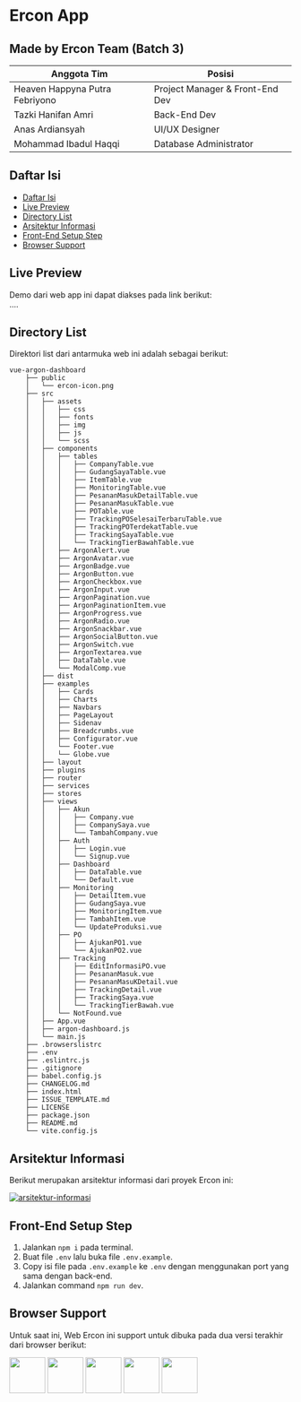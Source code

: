 # Ercon App

## Made by Ercon Team (Batch 3)
| Anggota Tim | Posisi |
| ------ | ------ |
| Heaven Happyna Putra Febriyono | Project Manager & Front-End Dev |
| Tazki Hanifan Amri | Back-End Dev |
| Anas Ardiansyah | UI/UX Designer |
| Mohammad Ibadul Haqqi | Database Administrator |

## Daftar Isi
- [Daftar Isi](#daftar-isi)
- [Live Preview](#live-preview)
- [Directory List](#directory-list)
- [Arsitektur Informasi](#arsitektur-informasi)
- [Front-End Setup Step](#front-end-setup-step)
- [Browser Support](#browser-support)

## Live Preview
Demo dari web app ini dapat diakses pada link berikut:<br />
....

## Directory List
Direktori list dari antarmuka web ini adalah sebagai berikut:
```
vue-argon-dashboard
    ├── public
    │   └── ercon-icon.png
    ├── src
    │   ├── assets
    │   │   ├── css
    │   │   ├── fonts
    │   │   ├── img
    │   │   ├── js
    │   │   └── scss
    │   ├── components
    │   │   ├── tables
    │   │   │   ├── CompanyTable.vue
    │   │   │   ├── GudangSayaTable.vue
    │   │   │   ├── ItemTable.vue
    │   │   │   ├── MonitoringTable.vue
    │   │   │   ├── PesananMasukDetailTable.vue
    │   │   │   ├── PesananMasukTable.vue
    │   │   │   ├── POTable.vue
    │   │   │   ├── TrackingPOSelesaiTerbaruTable.vue
    │   │   │   ├── TrackingPOTerdekatTable.vue
    │   │   │   ├── TrackingSayaTable.vue
    │   │   │   └── TrackingTierBawahTable.vue
    │   │   ├── ArgonAlert.vue
    │   │   ├── ArgonAvatar.vue
    │   │   ├── ArgonBadge.vue
    │   │   ├── ArgonButton.vue
    │   │   ├── ArgonCheckbox.vue
    │   │   ├── ArgonInput.vue
    │   │   ├── ArgonPagination.vue
    │   │   ├── ArgonPaginationItem.vue
    │   │   ├── ArgonProgress.vue
    │   │   ├── ArgonRadio.vue
    │   │   ├── ArgonSnackbar.vue
    │   │   ├── ArgonSocialButton.vue
    │   │   ├── ArgonSwitch.vue
    │   │   ├── ArgonTextarea.vue
    │   │   ├── DataTable.vue
    │   │   └── ModalComp.vue
    │   ├── dist
    │   ├── examples
    │   │   ├── Cards
    │   │   ├── Charts
    │   │   ├── Navbars
    │   │   ├── PageLayout
    │   │   ├── Sidenav
    │   │   ├── Breadcrumbs.vue
    │   │   ├── Configurator.vue
    │   │   └── Footer.vue
    │   │   └── Globe.vue
    │   ├── layout
    │   ├── plugins
    │   ├── router
    │   ├── services
    │   ├── stores
    │   ├── views
    │   │   ├── Akun
    │   │   │   ├── Company.vue
    │   │   │   ├── CompanySaya.vue
    │   │   │   └── TambahCompany.vue
    │   │   ├── Auth
    │   │   │   ├── Login.vue
    │   │   │   └── Signup.vue
    │   │   ├── Dashboard
    │   │   │   ├── DataTable.vue
    │   │   │   └── Default.vue
    │   │   ├── Monitoring
    │   │   │   ├── DetailItem.vue
    │   │   │   ├── GudangSaya.vue
    │   │   │   ├── MonitoringItem.vue
    │   │   │   ├── TambahItem.vue
    │   │   │   └── UpdateProduksi.vue
    │   │   ├── PO
    │   │   │   ├── AjukanPO1.vue
    │   │   │   └── AjukanPO2.vue
    │   │   ├── Tracking
    │   │   │   ├── EditInformasiPO.vue
    │   │   │   ├── PesananMasuk.vue
    │   │   │   ├── PesananMasuKDetail.vue
    │   │   │   ├── TrackingDetail.vue
    │   │   │   ├── TrackingSaya.vue
    │   │   │   └── TrackingTierBawah.vue
    │   │   └── NotFound.vue
    │   ├── App.vue
    │   ├── argon-dashboard.js
    │   └── main.js
    ├── .browserslistrc
    ├── .env
    ├── .eslintrc.js
    ├── .gitignore
    ├── babel.config.js
    ├── CHANGELOG.md
    ├── index.html
    ├── ISSUE_TEMPLATE.md
    ├── LICENSE
    ├── package.json
    ├── README.md
    └── vite.config.js
```

## Arsitektur Informasi
Berikut merupakan arsitektur informasi dari proyek Ercon ini:

[![arsitektur-informasi](https://i.postimg.cc/3wHzW3P2/Screenshot-2022-11-24-133743.png)](https://postimg.cc/68YMmx6Q)

## Front-End Setup Step
1. Jalankan `npm i` pada terminal.
2. Buat file `.env` lalu buka file `.env.example`.
3. Copy isi file pada `.env.example` ke `.env` dengan menggunakan port yang sama dengan back-end.
4. Jalankan command `npm run dev`.

## Browser Support
Untuk saat ini, Web Ercon ini support untuk dibuka pada dua versi terakhir dari browser berikut:

<img src="https://s3.amazonaws.com/creativetim_bucket/github/browser/chrome.png" width="64" height="64"> <img src="https://s3.amazonaws.com/creativetim_bucket/github/browser/firefox.png" width="64" height="64"> <img src="https://s3.amazonaws.com/creativetim_bucket/github/browser/edge.png" width="64" height="64"> <img src="https://s3.amazonaws.com/creativetim_bucket/github/browser/safari.png" width="64" height="64"> <img src="https://s3.amazonaws.com/creativetim_bucket/github/browser/opera.png" width="64" height="64">
